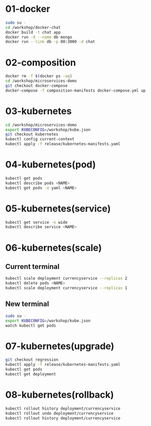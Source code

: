 # 01-docker
```bash
sudo su -
cd /workshop/docker-chat
docker build -t chat app
docker run -d --name db mongo
docker run --link db -p 80:3000 -d chat
```

# 02-composition
```bash
docker rm -f $(docker ps -aq)
cd /workshop/microservices-demo
git checkout docker-compose
docker-compose -f composition-manifests docker-compose.yml up
```

# 03-kubernetes
```bash
cd /workshop/microservices-demo
export KUBECONFIG=/workshop/kube.json
git checkout kubernetes
kubectl config current-context
kubectl apply -f release/kubernetes-manifests.yaml
```

# 04-kubernetes(pod)
```bash
kubectl get pods
kubectl describe pods <NAME>
kubectl get pods -o yaml <NAME>
```

# 05-kubernetes(service)
```bash
kubectl get service -o wide
kubectl describe service <NAME>
```
# 06-kubernetes(scale)
## Current terminal
```bash
kubectl scale deployment currencyservice --replicas 2
kubectl delete pods <NAME>
kubectl scale deployment currencyservice --replicas 1
```
## New terminal
```bash
sudo su -
export KUBECONFIG=/workshop/kube.json
watch kubectl get pods 
```
# 07-kubernetes(upgrade)
```bash
git checkout regression
kubectl apply -f release/kubernetes-manifests.yaml
kubectl get pods
kubectl get deployment
```

# 08-kubernetes(rollback)
```bash
kubectl rollout history deployment/currencyservice
kubectl rollout undo deployment/currencyservice
kubectl rollout history deployment/currencyservice
```
